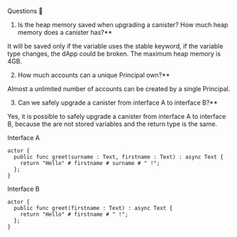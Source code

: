 Questions 🙋

1. Is the heap memory saved when upgrading a canister? How much heap memory does a canister has?**

It will be saved only if the variable uses the stable keyword, if the variable type changes, the dApp could be broken.
The maximum heap memory is 4GB.

2. How much accounts can a unique Principal own?**

Almost a unlimited number of accounts can be created by a single Principal.

3. Can we safely upgrade a canister from interface A to interface B?**

Yes, it is possible to safely upgrade a canister from interface A to interface B, because the are not stored variables and the return type is the same.

Interface A

```motoko
actor {
  public func greet(surname : Text, firstname : Text) : async Text {
    return "Hello" # firstname # surname # " !";
  };
}
```

Interface B

```motoko
actor {
  public func greet(firstname : Text) : async Text {
    return "Hello" # firstname # " !";
  };
}
```